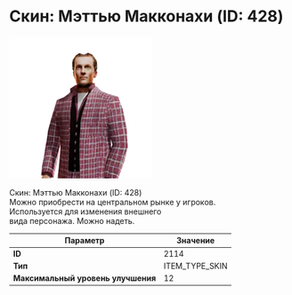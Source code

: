 # Скин: Мэттью Макконахи (ID: 428)

![Item Image](../img/2114.webp?raw=true)

Скин: Мэттью Макконахи (ID: 428)<br>Можно приобрести на центральном рынке у игроков.<br>Используется для изменения внешнего<br>вида персонажа. Можно надеть.


| Параметр | Значение |
|----------|----------|
| **ID** | 2114 |
| **Тип** | ITEM_TYPE_SKIN |
| **Максимальный уровень улучшения** | 12 |

